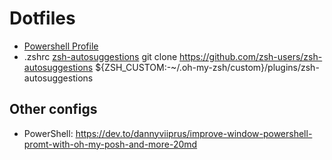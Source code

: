 # Dotfiles

* [Powershell Profile](https://github.com/kevinboss/dotfiles/blob/main/Microsoft.PowerShell_profile.ps1)
* .zshrc
[zsh-autosuggestions](https://github.com/zsh-users/zsh-autosuggestions)
git clone https://github.com/zsh-users/zsh-autosuggestions ${ZSH_CUSTOM:-~/.oh-my-zsh/custom}/plugins/zsh-autosuggestions

## Other configs

* PowerShell: https://dev.to/dannyviiprus/improve-window-powershell-promt-with-oh-my-posh-and-more-20md
